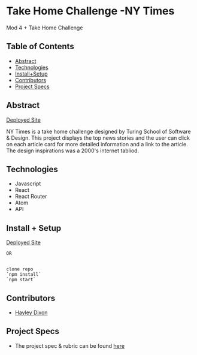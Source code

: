 

# Take Home Challenge -NY Times
Mod 4 + Take Home Challenge

## Table of Contents
  - [Abstract](#abstract)
  - [Technologies](#technologies)
  - [Install+Setup](#set-up)
  - [Contributors](#contributors)
  - [Project Specs](#project-specs)

## Abstract
  [Deployed Site](https://nytimes-takehome.surge.sh/)

NY Times is a take home challenge designed by Turing School of Software & Design. This project displays the top news stories and the user can click on each article card for more detailed information and a link to the article. The design inspirations was a 2000's internet tabliod. 

## Technologies
  - Javascript
  - React
  - React Router
  - Atom
  - API 


## Install + Setup

[Deployed Site](https://nytimes-takehome.surge.sh/)
    
    OR

         
    clone repo
    `npm install`
    `npm start`

## Contributors
  - [Hayley Dixon](https://github.com/hheyhhay)

## Project Specs
  - The project spec & rubric can be found [here](https://mod4.turing.edu/projects/take_home/take_home_fe)
